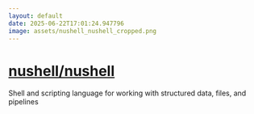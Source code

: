 ```yaml
---
layout: default
date: 2025-06-22T17:01:24.947796
image: assets/nushell_nushell_cropped.png
---
```


# [nushell/nushell](https://github.com/nushell/nushell)

Shell and scripting language for working with structured data, files, and pipelines
